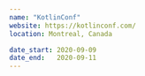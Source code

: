 ```yaml
---
name: "KotlinConf"
website: https://kotlinconf.com/
location: Montreal, Canada

date_start: 2020-09-09
date_end:   2020-09-11
---
```

